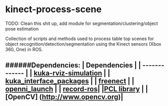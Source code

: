 # kinect-process-scene
TODO: Clean this shit up, add module for segmentation/clustering/object pose estimation

Collection of scripts and methods used to process table top scenes for object recognition/detection/segmentation using the Kinect sensors (Xbox 360, One) in ROS.

######Dependencies:
| Dependencies  |
| ------------- |
| [kuka-rviz-simulation](https://github.com/epfl-lasa/kuka-rviz-simulation)           |
| [kuka_interface_packages](https://github.com/nbfigueroa/kuka_interface_packages)    |
| [freenect](http://wiki.ros.org/freenect_launch) |
| [openni_launch](https://github.com/ros-drivers/openni_launch) |
| [record-ros](https://github.com/epfl-lasa/record_ros)|
|[PCL library](http://www.pointclouds.org) |
|[OpenCV] (http://www.opencv.org)|
---
